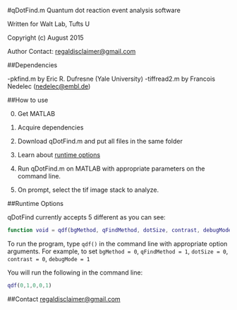 #qDotFind.m
Quantum dot reaction event analysis software

Written for Walt Lab, Tufts U

Copyright (c) August 2015

Author Contact: regaldisclaimer@gmail.com

##Dependencies

-pkfind.m by Eric R. Dufresne (Yale University)
-tiffread2.m by Francois Nedelec (nedelec@embl.de)

##How to use

0. Get MATLAB

1. Acquire dependencies

2. Download qDotFind.m and put all files in the same folder

3. Learn about [runtime options](#runtime-options)

4. Run qDotFind.m on MATLAB with appropriate parameters on the command line.

5. On prompt, select the tif image stack to analyze.

##Runtime Options

qDotFind currently accepts 5 different as you can see:

````Matlab
function void = qdf(bgMethod, qFindMethod, dotSize, contrast, debugMode);
````

To run the program, type `qdf()` in the command line with appropriate option arguments.
For example, to set `bgMethod = 0`, `qFindMethod = 1`, `dotSize = 0`, `contrast = 0`, `debugMode = 1`

You will run the following in the command line:

````Matlab
qdf(0,1,0,0,1)
````


##Contact
regaldisclaimer@gmail.com